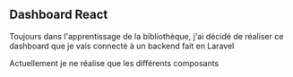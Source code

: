 ## Dashboard React

Toujours dans l'apprentissage de la bibliothèque, j'ai décidé de réaliser ce dashboard que je vais connecté à un backend fait en Laravel

Actuellement je ne réalise que les différents composants
